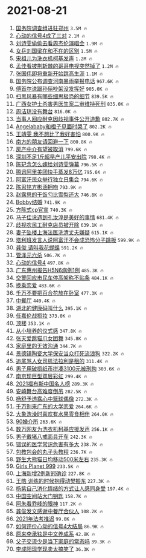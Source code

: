 # 2021-08-21

1. [国务院调查组进驻郑州](https://s.weibo.com/weibo?q=%23%E5%9B%BD%E5%8A%A1%E9%99%A2%E8%B0%83%E6%9F%A5%E7%BB%84%E8%BF%9B%E9%A9%BB%E9%83%91%E5%B7%9E%23&Refer=top) `3.5M 🔥`
1. [心动的信号4成了三对](https://s.weibo.com/weibo?q=%23%E5%BF%83%E5%8A%A8%E7%9A%84%E4%BF%A1%E5%8F%B74%E6%88%90%E4%BA%86%E4%B8%89%E5%AF%B9%23&Refer=top) `2.1M 🔥`
1. [刘诗雯偷偷去看周杰伦演唱会](https://s.weibo.com/weibo?q=%23%E5%88%98%E8%AF%97%E9%9B%AF%E5%81%B7%E5%81%B7%E5%8E%BB%E7%9C%8B%E5%91%A8%E6%9D%B0%E4%BC%A6%E6%BC%94%E5%94%B1%E4%BC%9A%23&Refer=top) `1.9M 🔥`
1. [女乒刘国梁在和不在的区别](https://s.weibo.com/weibo?q=%23%E5%A5%B3%E4%B9%92%E5%88%98%E5%9B%BD%E6%A2%81%E5%9C%A8%E5%92%8C%E4%B8%8D%E5%9C%A8%E7%9A%84%E5%8C%BA%E5%88%AB%23&Refer=top) `1.5M 🔥`
1. [宋祖儿为洗衣机柯基发声](https://s.weibo.com/weibo?q=%23%E5%AE%8B%E7%A5%96%E5%84%BF%E4%B8%BA%E6%B4%97%E8%A1%A3%E6%9C%BA%E6%9F%AF%E5%9F%BA%E5%8F%91%E5%A3%B0%23&Refer=top) `1.2M 🔥`
1. [孟佳看披荆斩棘的哥哥电视突然掉了](https://s.weibo.com/weibo?q=%23%E5%AD%9F%E4%BD%B3%E7%9C%8B%E6%8A%AB%E8%8D%86%E6%96%A9%E6%A3%98%E7%9A%84%E5%93%A5%E5%93%A5%E7%94%B5%E8%A7%86%E7%AA%81%E7%84%B6%E6%8E%89%E4%BA%86%23&Refer=top) `1.2M 🔥`
1. [张国伟即将重新开始跳高生涯](https://s.weibo.com/weibo?q=%E5%BC%A0%E5%9B%BD%E4%BC%9F%E5%8D%B3%E5%B0%86%E9%87%8D%E6%96%B0%E5%BC%80%E5%A7%8B%E8%B7%B3%E9%AB%98%E7%94%9F%E6%B6%AF&Refer=top) `1.1M 🔥`
1. [国务院公布调查河南暴雨举报电话](https://s.weibo.com/weibo?q=%23%E5%9B%BD%E5%8A%A1%E9%99%A2%E5%85%AC%E5%B8%83%E8%B0%83%E6%9F%A5%E6%B2%B3%E5%8D%97%E6%9A%B4%E9%9B%A8%E4%B8%BE%E6%8A%A5%E7%94%B5%E8%AF%9D%23&Refer=top) `967.6K 🔥`
1. [傅首尔说跟孙俪吵架没发挥好](https://s.weibo.com/weibo?q=%23%E5%82%85%E9%A6%96%E5%B0%94%E8%AF%B4%E8%B7%9F%E5%AD%99%E4%BF%AA%E5%90%B5%E6%9E%B6%E6%B2%A1%E5%8F%91%E6%8C%A5%E5%A5%BD%23&Refer=top) `905.0K 🔥`
1. [扫黑风暴有哪些细思极恐的细节](https://s.weibo.com/weibo?q=%23%E6%89%AB%E9%BB%91%E9%A3%8E%E6%9A%B4%E6%9C%89%E5%93%AA%E4%BA%9B%E7%BB%86%E6%80%9D%E6%9E%81%E6%81%90%E7%9A%84%E7%BB%86%E8%8A%82%23&Refer=top) `839.5K 🔥`
1. [广西女护士杀害男医生案二审维持死刑](https://s.weibo.com/weibo?q=%23%E5%B9%BF%E8%A5%BF%E5%A5%B3%E6%8A%A4%E5%A3%AB%E6%9D%80%E5%AE%B3%E7%94%B7%E5%8C%BB%E7%94%9F%E6%A1%88%E4%BA%8C%E5%AE%A1%E7%BB%B4%E6%8C%81%E6%AD%BB%E5%88%91%23&Refer=top) `835.0K 🔥`
1. [周洁琼没有舞台](https://s.weibo.com/weibo?q=%E5%91%A8%E6%B4%81%E7%90%BC%E6%B2%A1%E6%9C%89%E8%88%9E%E5%8F%B0&Refer=top) `816.0K 🔥`
1. [当事人回应耐克因歧视事件公开道歉](https://s.weibo.com/weibo?q=%23%E5%BD%93%E4%BA%8B%E4%BA%BA%E5%9B%9E%E5%BA%94%E8%80%90%E5%85%8B%E5%9B%A0%E6%AD%A7%E8%A7%86%E4%BA%8B%E4%BB%B6%E5%85%AC%E5%BC%80%E9%81%93%E6%AD%89%23&Refer=top) `802.7K 🔥`
1. [Angelababy和橙子见面时哭了](https://s.weibo.com/weibo?q=%23Angelababy%E5%92%8C%E6%A9%99%E5%AD%90%E8%A7%81%E9%9D%A2%E6%97%B6%E5%93%AD%E4%BA%86%23&Refer=top) `802.2K 🔥`
1. [王靖雯 我不想比了我好害怕](https://s.weibo.com/weibo?q=%E7%8E%8B%E9%9D%96%E9%9B%AF%20%E6%88%91%E4%B8%8D%E6%83%B3%E6%AF%94%E4%BA%86%E6%88%91%E5%A5%BD%E5%AE%B3%E6%80%95&Refer=top) `800.9K 🔥`
1. [南方的朋友请回避一下](https://s.weibo.com/weibo?q=%23%E5%8D%97%E6%96%B9%E7%9A%84%E6%9C%8B%E5%8F%8B%E8%AF%B7%E5%9B%9E%E9%81%BF%E4%B8%80%E4%B8%8B%23&Refer=top) `800.8K 🔥`
1. [房产中介有望被取消](https://s.weibo.com/weibo?q=%23%E6%88%BF%E4%BA%A7%E4%B8%AD%E4%BB%8B%E6%9C%89%E6%9C%9B%E8%A2%AB%E5%8F%96%E6%B6%88%23&Refer=top) `799.6K 🔥`
1. [深圳不足1斤超早产儿平安出院](https://s.weibo.com/weibo?q=%23%E6%B7%B1%E5%9C%B3%E4%B8%8D%E8%B6%B31%E6%96%A4%E8%B6%85%E6%97%A9%E4%BA%A7%E5%84%BF%E5%B9%B3%E5%AE%89%E5%87%BA%E9%99%A2%23&Refer=top) `798.4K 🔥`
1. [陈玘念怎么嫁给刘诗雯弹幕](https://s.weibo.com/weibo?q=%23%E9%99%88%E7%8E%98%E5%BF%B5%E6%80%8E%E4%B9%88%E5%AB%81%E7%BB%99%E5%88%98%E8%AF%97%E9%9B%AF%E5%BC%B9%E5%B9%95%23&Refer=top) `796.5K 🔥`
1. [腾讯阿里美团快手蒸发8万亿](https://s.weibo.com/weibo?q=%23%E8%85%BE%E8%AE%AF%E9%98%BF%E9%87%8C%E7%BE%8E%E5%9B%A2%E5%BF%AB%E6%89%8B%E8%92%B8%E5%8F%918%E4%B8%87%E4%BA%BF%23&Refer=top) `795.6K 🔥`
1. [阿富汗民众举行独立日集会](https://s.weibo.com/weibo?q=%23%E9%98%BF%E5%AF%8C%E6%B1%97%E6%B0%91%E4%BC%97%E4%B8%BE%E8%A1%8C%E7%8B%AC%E7%AB%8B%E6%97%A5%E9%9B%86%E4%BC%9A%23&Refer=top) `794.6K 🔥`
1. [陈思铭方彬涵拥吻](https://s.weibo.com/weibo?q=%23%E9%99%88%E6%80%9D%E9%93%AD%E6%96%B9%E5%BD%AC%E6%B6%B5%E6%8B%A5%E5%90%BB%23&Refer=top) `793.9K 🔥`
1. [赵露思的干饭勺比雪梨还大](https://s.weibo.com/weibo?q=%E8%B5%B5%E9%9C%B2%E6%80%9D%E7%9A%84%E5%B9%B2%E9%A5%AD%E5%8B%BA%E6%AF%94%E9%9B%AA%E6%A2%A8%E8%BF%98%E5%A4%A7&Refer=top) `746.8K 🔥`
1. [Bobby结婚](https://s.weibo.com/weibo?q=%23Bobby%E7%BB%93%E5%A9%9A%23&Refer=top) `741.9K 🔥`
1. [方陈式cp官宣](https://s.weibo.com/weibo?q=%23%E6%96%B9%E9%99%88%E5%BC%8Fcp%E5%AE%98%E5%AE%A3%23&Refer=top) `740.3K 🔥`
1. [马子佳说遇到孔汝淳是美好的事情](https://s.weibo.com/weibo?q=%23%E9%A9%AC%E5%AD%90%E4%BD%B3%E8%AF%B4%E9%81%87%E5%88%B0%E5%AD%94%E6%B1%9D%E6%B7%B3%E6%98%AF%E7%BE%8E%E5%A5%BD%E7%9A%84%E4%BA%8B%E6%83%85%23&Refer=top) `681.4K 🔥`
1. [歧视农民工耐克店员被开除](https://s.weibo.com/weibo?q=%23%E6%AD%A7%E8%A7%86%E5%86%9C%E6%B0%91%E5%B7%A5%E8%80%90%E5%85%8B%E5%BA%97%E5%91%98%E8%A2%AB%E5%BC%80%E9%99%A4%23&Refer=top) `639.1K 🔥`
1. [妻子坠楼上海法医洗清丈夫嫌疑](https://s.weibo.com/weibo?q=%23%E5%A6%BB%E5%AD%90%E5%9D%A0%E6%A5%BC%E4%B8%8A%E6%B5%B7%E6%B3%95%E5%8C%BB%E6%B4%97%E6%B8%85%E4%B8%88%E5%A4%AB%E5%AB%8C%E7%96%91%23&Refer=top) `615.1K 🔥`
1. [塔利班发言人说阿富汗不会成恐怖分子跳板](https://s.weibo.com/weibo?q=%23%E5%A1%94%E5%88%A9%E7%8F%AD%E5%8F%91%E8%A8%80%E4%BA%BA%E8%AF%B4%E9%98%BF%E5%AF%8C%E6%B1%97%E4%B8%8D%E4%BC%9A%E6%88%90%E6%81%90%E6%80%96%E5%88%86%E5%AD%90%E8%B7%B3%E6%9D%BF%23&Refer=top) `599.9K 🔥`
1. [龚俊 请叫我花蝴蝶](https://s.weibo.com/weibo?q=%E9%BE%9A%E4%BF%8A%20%E8%AF%B7%E5%8F%AB%E6%88%91%E8%8A%B1%E8%9D%B4%E8%9D%B6&Refer=top) `591.2K 🔥`
1. [管泽元六杀](https://s.weibo.com/weibo?q=%23%E7%AE%A1%E6%B3%BD%E5%85%83%E5%85%AD%E6%9D%80%23&Refer=top) `506.7K 🔥`
1. [心动的信号4](https://s.weibo.com/weibo?q=%23%E5%BF%83%E5%8A%A8%E7%9A%84%E4%BF%A1%E5%8F%B74%23&Refer=top) `497.8K 🔥`
1. [广东惠州报告H5N6病例1例](https://s.weibo.com/weibo?q=%23%E5%B9%BF%E4%B8%9C%E6%83%A0%E5%B7%9E%E6%8A%A5%E5%91%8AH5N6%E7%97%85%E4%BE%8B1%E4%BE%8B%23&Refer=top) `485.3K 🔥`
1. [交警回应市民车停高架称不贴条](https://s.weibo.com/weibo?q=%23%E4%BA%A4%E8%AD%A6%E5%9B%9E%E5%BA%94%E5%B8%82%E6%B0%91%E8%BD%A6%E5%81%9C%E9%AB%98%E6%9E%B6%E7%A7%B0%E4%B8%8D%E8%B4%B4%E6%9D%A1%23&Refer=top) `484.1K 🔥`
1. [换乘恋爱](https://s.weibo.com/weibo?q=%E6%8D%A2%E4%B9%98%E6%81%8B%E7%88%B1&Refer=top) `483.6K 🔥`
1. [千万不要把百合花放在卧室](https://s.weibo.com/weibo?q=%23%E5%8D%83%E4%B8%87%E4%B8%8D%E8%A6%81%E6%8A%8A%E7%99%BE%E5%90%88%E8%8A%B1%E6%94%BE%E5%9C%A8%E5%8D%A7%E5%AE%A4%23&Refer=top) `477.3K 🔥`
1. [中餐厅](https://s.weibo.com/weibo?q=%E4%B8%AD%E9%A4%90%E5%8E%85&Refer=top) `449.4K 🔥`
1. [湖北的健康码叫什么](https://s.weibo.com/weibo?q=%23%E6%B9%96%E5%8C%97%E7%9A%84%E5%81%A5%E5%BA%B7%E7%A0%81%E5%8F%AB%E4%BB%80%E4%B9%88%23&Refer=top) `395.1K 🔥`
1. [任嘉伦战损妆](https://s.weibo.com/weibo?q=%23%E4%BB%BB%E5%98%89%E4%BC%A6%E6%88%98%E6%8D%9F%E5%A6%86%23&Refer=top) `373.0K 🔥`
1. [顶楼](https://s.weibo.com/weibo?q=%E9%A1%B6%E6%A5%BC&Refer=top) `353.1K 🔥`
1. [从小培养的仪式感](https://s.weibo.com/weibo?q=%23%E4%BB%8E%E5%B0%8F%E5%9F%B9%E5%85%BB%E7%9A%84%E4%BB%AA%E5%BC%8F%E6%84%9F%23&Refer=top) `347.8K 🔥`
1. [张天爱跳猫爪女团舞](https://s.weibo.com/weibo?q=%23%E5%BC%A0%E5%A4%A9%E7%88%B1%E8%B7%B3%E7%8C%AB%E7%88%AA%E5%A5%B3%E5%9B%A2%E8%88%9E%23&Refer=top) `345.8K 🔥`
1. [家庭里的无效沟通](https://s.weibo.com/weibo?q=%23%E5%AE%B6%E5%BA%AD%E9%87%8C%E7%9A%84%E6%97%A0%E6%95%88%E6%B2%9F%E9%80%9A%23&Refer=top) `344.7K 🔥`
1. [景德镇陶瓷大学保安当众打死流浪狗](https://s.weibo.com/weibo?q=%23%E6%99%AF%E5%BE%B7%E9%95%87%E9%99%B6%E7%93%B7%E5%A4%A7%E5%AD%A6%E4%BF%9D%E5%AE%89%E5%BD%93%E4%BC%97%E6%89%93%E6%AD%BB%E6%B5%81%E6%B5%AA%E7%8B%97%23&Refer=top) `322.2K 🔥`
1. [追尾骂人女司机法拉利是租的](https://s.weibo.com/weibo?q=%23%E8%BF%BD%E5%B0%BE%E9%AA%82%E4%BA%BA%E5%A5%B3%E5%8F%B8%E6%9C%BA%E6%B3%95%E6%8B%89%E5%88%A9%E6%98%AF%E7%A7%9F%E7%9A%84%23&Refer=top) `311.4K 🔥`
1. [男子用破损纸币拼凑3100元被刑拘](https://s.weibo.com/weibo?q=%23%E7%94%B7%E5%AD%90%E7%94%A8%E7%A0%B4%E6%8D%9F%E7%BA%B8%E5%B8%81%E6%8B%BC%E5%87%913100%E5%85%83%E8%A2%AB%E5%88%91%E6%8B%98%23&Refer=top) `303.6K 🔥`
1. [南京现巨型双层彩虹](https://s.weibo.com/weibo?q=%23%E5%8D%97%E4%BA%AC%E7%8E%B0%E5%B7%A8%E5%9E%8B%E5%8F%8C%E5%B1%82%E5%BD%A9%E8%99%B9%23&Refer=top) `299.4K 🔥`
1. [2021福布斯中国名人榜](https://s.weibo.com/weibo?q=%232021%E7%A6%8F%E5%B8%83%E6%96%AF%E4%B8%AD%E5%9B%BD%E5%90%8D%E4%BA%BA%E6%A6%9C%23&Refer=top) `289.3K 🔥`
1. [安崎舞台高难度倒吊](https://s.weibo.com/weibo?q=%23%E5%AE%89%E5%B4%8E%E8%88%9E%E5%8F%B0%E9%AB%98%E9%9A%BE%E5%BA%A6%E5%80%92%E5%90%8A%23&Refer=top) `282.5K 🔥`
1. [杨舒予透露心中篮球偶像](https://s.weibo.com/weibo?q=%23%E6%9D%A8%E8%88%92%E4%BA%88%E9%80%8F%E9%9C%B2%E5%BF%83%E4%B8%AD%E7%AF%AE%E7%90%83%E5%81%B6%E5%83%8F%23&Refer=top) `272.3K 🔥`
1. [千万别来广东的大学恋爱](https://s.weibo.com/weibo?q=%23%E5%8D%83%E4%B8%87%E5%88%AB%E6%9D%A5%E5%B9%BF%E4%B8%9C%E7%9A%84%E5%A4%A7%E5%AD%A6%E6%81%8B%E7%88%B1%23&Refer=top) `264.6K 🔥`
1. [大象洗澡时喜欢有水果零食相伴](https://s.weibo.com/weibo?q=%23%E5%A4%A7%E8%B1%A1%E6%B4%97%E6%BE%A1%E6%97%B6%E5%96%9C%E6%AC%A2%E6%9C%89%E6%B0%B4%E6%9E%9C%E9%9B%B6%E9%A3%9F%E7%9B%B8%E4%BC%B4%23&Refer=top) `264.0K 🔥`
1. [90婚介所](https://s.weibo.com/weibo?q=90%E5%A9%9A%E4%BB%8B%E6%89%80&Refer=top) `263.6K 🔥`
1. [数万网友为洗衣机柯基应援发声](https://s.weibo.com/weibo?q=%23%E6%95%B0%E4%B8%87%E7%BD%91%E5%8F%8B%E4%B8%BA%E6%B4%97%E8%A1%A3%E6%9C%BA%E6%9F%AF%E5%9F%BA%E5%BA%94%E6%8F%B4%E5%8F%91%E5%A3%B0%23&Refer=top) `256.1K 🔥`
1. [男子戴猪八戒面具开车](https://s.weibo.com/weibo?q=%E7%94%B7%E5%AD%90%E6%88%B4%E7%8C%AA%E5%85%AB%E6%88%92%E9%9D%A2%E5%85%B7%E5%BC%80%E8%BD%A6&Refer=top) `242.3K 🔥`
1. [错误的医学常识危害有多大](https://s.weibo.com/weibo?q=%23%E9%94%99%E8%AF%AF%E7%9A%84%E5%8C%BB%E5%AD%A6%E5%B8%B8%E8%AF%86%E5%8D%B1%E5%AE%B3%E6%9C%89%E5%A4%9A%E5%A4%A7%23&Refer=top) `238.7K 🔥`
1. [包教包会的丸子头教程](https://s.weibo.com/weibo?q=%23%E5%8C%85%E6%95%99%E5%8C%85%E4%BC%9A%E7%9A%84%E4%B8%B8%E5%AD%90%E5%A4%B4%E6%95%99%E7%A8%8B%23&Refer=top) `236.7K 🔥`
1. [野生大熊猫日均移动500米左右](https://s.weibo.com/weibo?q=%23%E9%87%8E%E7%94%9F%E5%A4%A7%E7%86%8A%E7%8C%AB%E6%97%A5%E5%9D%87%E7%A7%BB%E5%8A%A8500%E7%B1%B3%E5%B7%A6%E5%8F%B3%23&Refer=top) `235.3K 🔥`
1. [Girls Planet 999](https://s.weibo.com/weibo?q=Girls%20Planet%20999&Refer=top) `233.5K 🔥`
1. [上海新增2例新冠确诊](https://s.weibo.com/weibo?q=%23%E4%B8%8A%E6%B5%B7%E6%96%B0%E5%A2%9E2%E4%BE%8B%E6%96%B0%E5%86%A0%E7%A1%AE%E8%AF%8A%23&Refer=top) `227.8K 🔥`
1. [王皓 训练的时候抱得动樊振东](https://s.weibo.com/weibo?q=%E7%8E%8B%E7%9A%93%20%E8%AE%AD%E7%BB%83%E7%9A%84%E6%97%B6%E5%80%99%E6%8A%B1%E5%BE%97%E5%8A%A8%E6%A8%8A%E6%8C%AF%E4%B8%9C&Refer=top) `227.3K 🔥`
1. [杨紫自己消化情绪的方式让人感同身受](https://s.weibo.com/weibo?q=%23%E6%9D%A8%E7%B4%AB%E8%87%AA%E5%B7%B1%E6%B6%88%E5%8C%96%E6%83%85%E7%BB%AA%E7%9A%84%E6%96%B9%E5%BC%8F%E8%AE%A9%E4%BA%BA%E6%84%9F%E5%90%8C%E8%BA%AB%E5%8F%97%23&Refer=top) `197.4K 🔥`
1. [中国空间站大门钥匙](https://s.weibo.com/weibo?q=%E4%B8%AD%E5%9B%BD%E7%A9%BA%E9%97%B4%E7%AB%99%E5%A4%A7%E9%97%A8%E9%92%A5%E5%8C%99&Refer=top) `158.7K 🔥`
1. [阿朱看乔峰的眼神](https://s.weibo.com/weibo?q=%23%E9%98%BF%E6%9C%B1%E7%9C%8B%E4%B9%94%E5%B3%B0%E7%9A%84%E7%9C%BC%E7%A5%9E%23&Refer=top) `117.2K 🔥`
1. [龚俊发文感谢中餐厅合伙人](https://s.weibo.com/weibo?q=%23%E9%BE%9A%E4%BF%8A%E5%8F%91%E6%96%87%E6%84%9F%E8%B0%A2%E4%B8%AD%E9%A4%90%E5%8E%85%E5%90%88%E4%BC%99%E4%BA%BA%23&Refer=top) `108.2K 🔥`
1. [2021年法考推迟](https://s.weibo.com/weibo?q=%232021%E5%B9%B4%E6%B3%95%E8%80%83%E6%8E%A8%E8%BF%9F%23&Refer=top) `99.0K 🔥`
1. [如何评价心动的信号4大结局](https://s.weibo.com/weibo?q=%23%E5%A6%82%E4%BD%95%E8%AF%84%E4%BB%B7%E5%BF%83%E5%8A%A8%E7%9A%84%E4%BF%A1%E5%8F%B74%E5%A4%A7%E7%BB%93%E5%B1%80%23&Refer=top) `86.9K 🔥`
1. [原来李承铉是中文养成系](https://s.weibo.com/weibo?q=%23%E5%8E%9F%E6%9D%A5%E6%9D%8E%E6%89%BF%E9%93%89%E6%98%AF%E4%B8%AD%E6%96%87%E5%85%BB%E6%88%90%E7%B3%BB%23&Refer=top) `42.8K 🔥`
1. [父子交流少是当下家庭的常态吗](https://s.weibo.com/weibo?q=%23%E7%88%B6%E5%AD%90%E4%BA%A4%E6%B5%81%E5%B0%91%E6%98%AF%E5%BD%93%E4%B8%8B%E5%AE%B6%E5%BA%AD%E7%9A%84%E5%B8%B8%E6%80%81%E5%90%97%23&Refer=top) `39.3K 🔥`
1. [李成阳现学现卖太搞笑了](https://s.weibo.com/weibo?q=%23%E6%9D%8E%E6%88%90%E9%98%B3%E7%8E%B0%E5%AD%A6%E7%8E%B0%E5%8D%96%E5%A4%AA%E6%90%9E%E7%AC%91%E4%BA%86%23&Refer=top) `36.3K 🔥`
